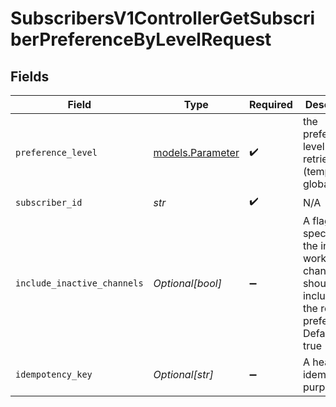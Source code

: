 # SubscribersV1ControllerGetSubscriberPreferenceByLevelRequest


## Fields

| Field                                                                                                                     | Type                                                                                                                      | Required                                                                                                                  | Description                                                                                                               |
| ------------------------------------------------------------------------------------------------------------------------- | ------------------------------------------------------------------------------------------------------------------------- | ------------------------------------------------------------------------------------------------------------------------- | ------------------------------------------------------------------------------------------------------------------------- |
| `preference_level`                                                                                                        | [models.Parameter](../models/parameter.md)                                                                                | :heavy_check_mark:                                                                                                        | the preferences level to be retrieved (template / global)                                                                 |
| `subscriber_id`                                                                                                           | *str*                                                                                                                     | :heavy_check_mark:                                                                                                        | N/A                                                                                                                       |
| `include_inactive_channels`                                                                                               | *Optional[bool]*                                                                                                          | :heavy_minus_sign:                                                                                                        | A flag which specifies if the inactive workflow channels should be included in the retrieved preferences. Default is true |
| `idempotency_key`                                                                                                         | *Optional[str]*                                                                                                           | :heavy_minus_sign:                                                                                                        | A header for idempotency purposes                                                                                         |
